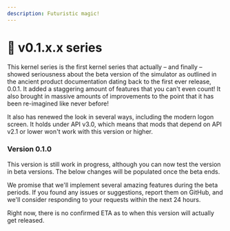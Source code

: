 ```yaml
---
description: Futuristic magic!
---
```


# 🔮 v0.1.x.x series

This kernel series is the first kernel series that actually – and finally – showed seriousness about the beta version of the simulator as outlined in the ancient product documentation dating back to the first ever release, 0.0.1. It added a staggering amount of features that you can't even count! It also brought in massive amounts of improvements to the point that it has been re-imagined like never before!

It also has renewed the look in several ways, including the modern logon screen. It holds under API v3.0, which means that mods that depend on API v2.1 or lower won't work with this version or higher.

### Version 0.1.0

This version is still work in progress, although you can now test the version in beta versions. The below changes will be populated once the beta ends.

We promise that we'll implement several amazing features during the beta periods. If you found any issues or suggestions, report them on GitHub, and we'll consider responding to your requests within the next 24 hours.

Right now, there is no confirmed ETA as to when this version will actually get released.
